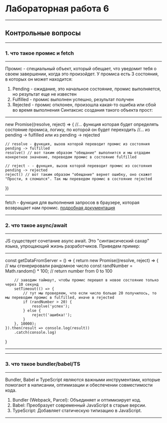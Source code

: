 # Лабораторная работа 6	
***
## Контрольные вопросы
***
### 1.	что такое промис и fetch
***
Промис - специальный объект, который обещает, что уведомит тебя о своем завершении, когда это произойдет. У промиса есть 3 состояния, в которых он может находится:
1.	Pending - ожидание, это начальное состояние, промис выполняется, но результат еще не известен
2.	Fulfilled - промис выполнен успешно, результат получен
3.	Rejected - промис отклонен, произошла какая-то ошибка или сбой во время выполнения
Синтаксис создания такого объекта прост:
***

new Promise((resolve, reject) => {
    //... функция которая будет определять состояние промиса, логику, по которой он будет переходить
    //... из pending -> fulfilled или из pending -> rejected
    
    // resolve - функция, вызов которой переводит промис из состояния  pending -> fulfilled
    resolve() // вот таким образом "обещание" выполнится и мы отдадим конкретное значение, переведем промис в состояние fulfilled
    
    // reject - - функция, вызов которой переводит промис из состояния  pending -> rejected
    reject() // вот таким образом "обещание" вернет ошибку, оно скажет "Прости, я сломался". Так мы переведем промис в состояние rejected
    
})

***
fetch - функция для выполнения запросов в браузере, которая возвращает нам промис. [подробная документация](https://learn.javascript.ru/fetch)
***
### 2.	что такое async/await
***
JS существует сочетание async await. Это "синтаксический сахар" языка, упрощающий жизнь разработчиков. Приведем пример:
***

const getDataFromServer = () => {
    return new Promise((resolve, reject) => {
        // мы сгенерировали рандомное число
        const randNumber = Math.random() * 100; // return number from 0 to 100

        // заводим таймаут, чтобы промис перешел в новое состояние только через 10 секунд
        setTimeout(() => {
            // тут мы проверяем, что если число больше 20 получилось, то мы переводим промис в fulfilled, иначе в rejected
            if (randNumber > 20) {
                resolve('успех');
            } else {
                reject('ашибка!');
            }
        }, 10000);
    }).then(result => console.log(result))
        .catch(console.log)
}

***
***
### 3.	что такое bundler/babel/TS
***
Bundler, Babel и TypeScript являются важными инструментами, которые помогают в написании, оптимизации и обеспечении совместимости кода.
1.	Bundler (Webpack, Parcel): Объединяет и оптимизирует код.
2.	Babel: Преобразует современный JavaScript в старые версии.
3.	TypeScript: Добавляет статическую типизацию в JavaScript.
***
